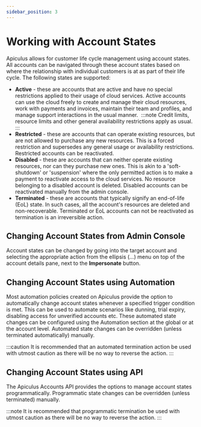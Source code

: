 ```yaml
---
sidebar_position: 3
---
```

# Working with Account States

Apiculus allows for customer life cycle management using account states. All accounts can be navigated through these account states based on where the relationship with individual customers is at as part of their life cycle. The following states are supported:

- **Active** - these are accounts that are active and have no special restrictions applied to their usage of cloud services. Active accounts can use the cloud freely to create and manage their cloud resources, work with payments and invoices, maintain their team and profiles, and manage support interactions in the usual manner. 
	:::note
	Credit limits, resource limits and other general availability restrictions apply as usual.
	:::
- **Restricted** - these are accounts that can operate existing resources, but are not allowed to purchase any new resources. This is a forced restriction and supersedes any general usage or availability restrictions. Restricted accounts can be reactivated.
- **Disabled** - these are accounts that can neither operate existing resources, nor can they purchase new ones. This is akin to a 'soft-shutdown' or 'suspension' where the only permitted action is to make a payment to reactivate access to the cloud services. No resource belonging to a disabled account is deleted. Disabled accounts can be reactivated manually from the admin console.
- **Terminated** - these are accounts that typically signify an end-of-life (EoL) state. In such cases, all the account's resources are deleted and non-recoverable. Terminated or EoL accounts can not be reactivated as termination is an irreversible action.

## Changing Account States from Admin Console

Account states can be changed by going into the target account and selecting the appropriate action from the ellipsis (...) menu on top of the account details pane, next to the **Impersonate** button.

## Changing Account States using Automation

Most automation policies created on Apiculus provide the option to automatically change account states whenever a specified trigger condition is met. This can be used to automate scenarios like dunning, trial expiry, disabling access for unverified accounts etc. These automated state changes can be configured using the Automation section at the global or at the account level. Automated state changes can be overridden (unless terminated automatically) manually.

:::caution
It is recommended that an automated termination action be used with utmost caution as there will be no way to reverse the action.
:::

## Changing Account States using API

The Apiculus Accounts API provides the options to manage account states programmatically. Programmatic state changes can be overridden (unless terminated) manually.

:::note
It is recommended that programmatic termination be used with utmost caution as there will be no way to reverse the action.
:::



